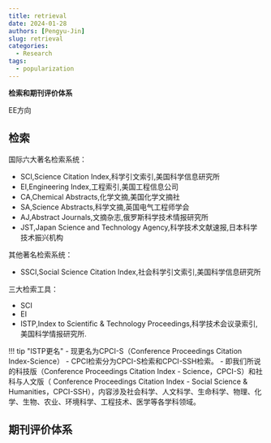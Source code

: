 ```yaml
---
title: retrieval
date: 2024-01-28
authors: [Pengyu-Jin]
slug: retrieval
categories:
  - Research
tags:
  - popularization
---
```


**检索和期刊评价体系**

EE方向

<!-- more -->

## 检索
国际六大著名检索系统：

- SCI,Science Citation Index,科学引文索引,美国科学信息研究所
- EI,Engineering Index,工程索引,美国工程信息公司
- CA,Chemical Abstracts,化学文摘,美国化学文摘社
- SA,Science Abstracts,科学文摘,英国电气工程师学会
- AJ,Abstract Journals,文摘杂志,俄罗斯科学技术情报研究所
- JST,Japan Science and Technology Agency,科学技术文献速报,日本科学技术振兴机构

其他著名检索系统：

- SSCI,Social Science Citation Index,社会科学引文索引,美国科学信息研究所

三大检索工具：

- SCI
- EI
- ISTP,Index to Scientific & Technology Proceedings,科学技术会议录索引,美国科学情报研究所.

!!! tip "ISTP更名"
    - 现更名为CPCI-S（Conference Proceedings Citation Index-Science）
    - CPCI检索分为CPCI-S检索和CPCI-SSH检索。
    - 即我们所说的科技版（Conference Proceedings Citation Index - Science，CPCI-S）和社科与人文版（ Conference Proceedings Citation Index - Social Science & Humanities，CPCI-SSH），内容涉及社会科学、人文科学、生命科学、物理、化学、生物、农业、环境科学、工程技术、医学等各学科领域。


## 期刊评价体系